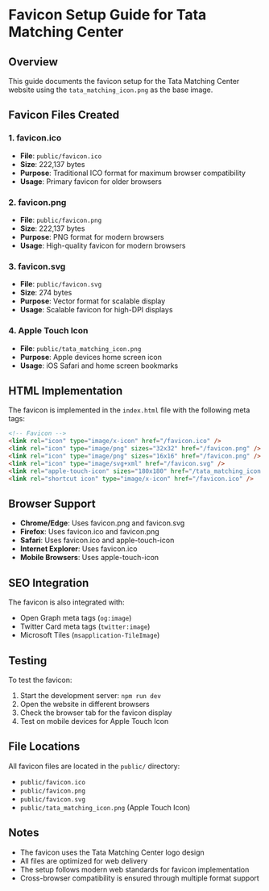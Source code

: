 # Favicon Setup Guide for Tata Matching Center

## Overview
This guide documents the favicon setup for the Tata Matching Center website using the `tata_matching_icon.png` as the base image.

## Favicon Files Created

### 1. favicon.ico
- **File**: `public/favicon.ico`
- **Size**: 222,137 bytes
- **Purpose**: Traditional ICO format for maximum browser compatibility
- **Usage**: Primary favicon for older browsers

### 2. favicon.png
- **File**: `public/favicon.png`
- **Size**: 222,137 bytes
- **Purpose**: PNG format for modern browsers
- **Usage**: High-quality favicon for modern browsers

### 3. favicon.svg
- **File**: `public/favicon.svg`
- **Size**: 274 bytes
- **Purpose**: Vector format for scalable display
- **Usage**: Scalable favicon for high-DPI displays

### 4. Apple Touch Icon
- **File**: `public/tata_matching_icon.png`
- **Purpose**: Apple devices home screen icon
- **Usage**: iOS Safari and home screen bookmarks

## HTML Implementation

The favicon is implemented in the `index.html` file with the following meta tags:

```html
<!-- Favicon -->
<link rel="icon" type="image/x-icon" href="/favicon.ico" />
<link rel="icon" type="image/png" sizes="32x32" href="/favicon.png" />
<link rel="icon" type="image/png" sizes="16x16" href="/favicon.png" />
<link rel="icon" type="image/svg+xml" href="/favicon.svg" />
<link rel="apple-touch-icon" sizes="180x180" href="/tata_matching_icon.png" />
<link rel="shortcut icon" type="image/x-icon" href="/favicon.ico" />
```

## Browser Support

- **Chrome/Edge**: Uses favicon.png and favicon.svg
- **Firefox**: Uses favicon.ico and favicon.png
- **Safari**: Uses favicon.ico and apple-touch-icon
- **Internet Explorer**: Uses favicon.ico
- **Mobile Browsers**: Uses apple-touch-icon

## SEO Integration

The favicon is also integrated with:
- Open Graph meta tags (`og:image`)
- Twitter Card meta tags (`twitter:image`)
- Microsoft Tiles (`msapplication-TileImage`)

## Testing

To test the favicon:
1. Start the development server: `npm run dev`
2. Open the website in different browsers
3. Check the browser tab for the favicon display
4. Test on mobile devices for Apple Touch Icon

## File Locations

All favicon files are located in the `public/` directory:
- `public/favicon.ico`
- `public/favicon.png`
- `public/favicon.svg`
- `public/tata_matching_icon.png` (Apple Touch Icon)

## Notes

- The favicon uses the Tata Matching Center logo design
- All files are optimized for web delivery
- The setup follows modern web standards for favicon implementation
- Cross-browser compatibility is ensured through multiple format support